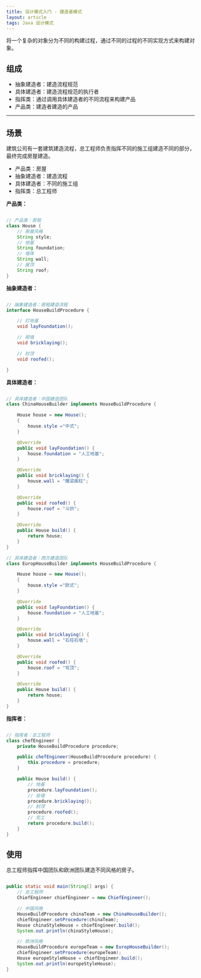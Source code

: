 ```yaml
---
title: 设计模式入门 - 建造者模式
layout: article
tags: Java 设计模式
---
```


将一个复杂的对象分为不同的构建过程，通过不同的过程的不同实现方式来构建对象。



## 组成

- 抽象建造者：建造流程规范
- 具体建造者：建造流程规范的执行者
- 指挥类：通过调用具体建造者的不同流程来构建产品
- 产品类：建造者建造的产品



------



## 场景

建筑公司有一套建筑建造流程，总工程师负责指挥不同的施工组建造不同的部分，
最终完成房屋建造。

- 产品类：房屋
- 抽象建造者：建造流程
- 具体建造者：不同的施工组
- 指挥类：总工程师


**产品类：**

```java

// 产品类：房租
class House {
    // 房屋风格
    String style;
    // 地基
    String foundation;
    // 墙体
    String wall;
    // 屋顶
    String roof;
}

```


**抽象建造者：**

```java

// 抽象建造者：房租建造流程
interface HouseBuildProcedure {

    // 打地基
    void layFoundation();

    // 砌墙
    void bricklaying();

    // 封顶
    void roofed();

}

```

**具体建造者：**

```java

// 具体建造者：中国建造团队
class ChinaHouseBuilder implements HouseBuildProcedure {

    House house = new House();
    {
        house.style ="中式";
    }

    @Override
    public void layFoundation() {
        house.foundation = "人工地基";
    }

    @Override
    public void bricklaying() {
        house.wall = "雕梁画柱";
    }

    @Override
    public void roofed() {
        house.roof = "斗拱";
    }

    @Override
    public House build() {
        return house;
    }
}

// 具体建造者：西方建造团队
class EuropHouseBuilder implements HouseBuildProcedure {

    House house = new House();
    {
        house.style ="欧式";
    }

    @Override
    public void layFoundation() {
        house.foundation = "人工地基";
    }

    @Override
    public void bricklaying() {
        house.wall = "石柱石墙";
    }

    @Override
    public void roofed() {
        house.roof = "穹顶";
    }

    @Override
    public House build() {
        return house;
    }
}

```


**指挥者：**


```java

// 指挥者：总工程师
class chefEngineer {
    private HouseBuildProcedure procedure;

    public chefEngineer(HouseBuildProcedure procedure) {
        this.procedure = procedure;
    }

    public House build() {
        // 地基
        procedure.layFoundation();
        // 垒墙
        procedure.bricklaying();
        // 封顶
        procedure.roofed();
        // 完工
        return procedure.build();
    }
}

```


## 使用

总工程师指挥中国团队和欧洲团队建造不同风格的房子。

```java

public static void main(String[] args) {
    // 总工程师
    ChiefEngineer chiefEngineer = new ChiefEngineer();

    // 中国风格
    HouseBuildProcedure chinaTeam = new ChinaHouseBuilder();
    chiefEngineer.setProcedure(chinaTeam);
    House chinaStyleHouse = chiefEngineer.build();
    System.out.println(chinaStyleHouse);

    // 欧洲风格
    HouseBuildProcedure europeTeam = new EuropHouseBuilder();
    chiefEngineer.setProcedure(europeTeam);
    House europeStyleHouse = chiefEngineer.build();
    System.out.println(europeStyleHouse);
}

```



